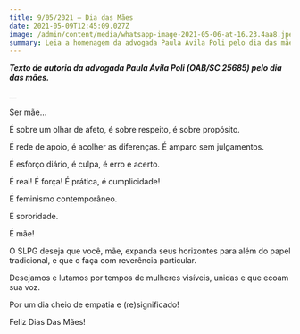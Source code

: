 ```yaml
---
title: 9/05/2021 – Dia das Mães
date: 2021-05-09T12:45:09.027Z
image: /admin/content/media/whatsapp-image-2021-05-06-at-16.23.4aa8.jpeg
summary: Leia a homenagem da advogada Paula Avila Poli pelo dia das mães.
---
```

_**Texto de autoria da advogada Paula Ávila Poli (OAB/SC 25685) pelo dia das mães.**_

__

Ser mãe...

É sobre um olhar de afeto, é sobre respeito, é sobre propósito.

É rede de apoio, é acolher as diferenças. É amparo sem julgamentos.

É esforço diário, é culpa, é erro e acerto.

É real! É força! É prática, é cumplicidade!

É feminismo contemporâneo.

É sororidade.

É mãe!

 O SLPG deseja que você, mãe, expanda seus horizontes para além do papel tradicional, e que o faça com reverência particular.

Desejamos e lutamos por tempos de mulheres visíveis, unidas e que ecoam sua voz.

Por um dia cheio de empatia e (re)significado!

Feliz Dias Das Mães!
